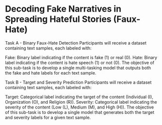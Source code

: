#  Decoding Fake Narratives in Spreading Hateful Stories (Faux-Hate)
Task A - Binary Faux-Hate Detection
Participants will receive a dataset containing text samples, each labeled with:

Fake: Binary label indicating if the content is fake (1) or real (0).
Hate: Binary label indicating if the content is hate speech (1) or not (0).
The objective of this sub-task is to develop a single multi-tasking model that outputs both the fake and hate labels for each text sample.

Task B - Target and Severity Prediction
Participants will receive a dataset containing text samples, each labeled with:

Target: Categorical label indicating the target of the content (Individual (I), Organization (O), and Religion (R)).
Severity: Categorical label indicating the severity of the content (Low (L), Medium (M), and High (H)).
The objective of this sub-task is to develop a single model that generates both the target and severity labels for a given text sample.
